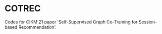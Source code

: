 # COTREC
Codes for CIKM'21 paper 'Self-Supervised Graph Co-Training for Session-based Recommendation'.
